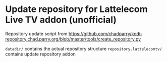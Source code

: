 # Update repository for Lattelecom Live TV addon (unofficial)

Repository update script from https://github.com/chadparry/kodi-repository.chad.parry.org/blob/master/tools/create_repository.py

`datadir/` contains the actual repository structure
`repository.lattelecomtv/` contains update repository addon
